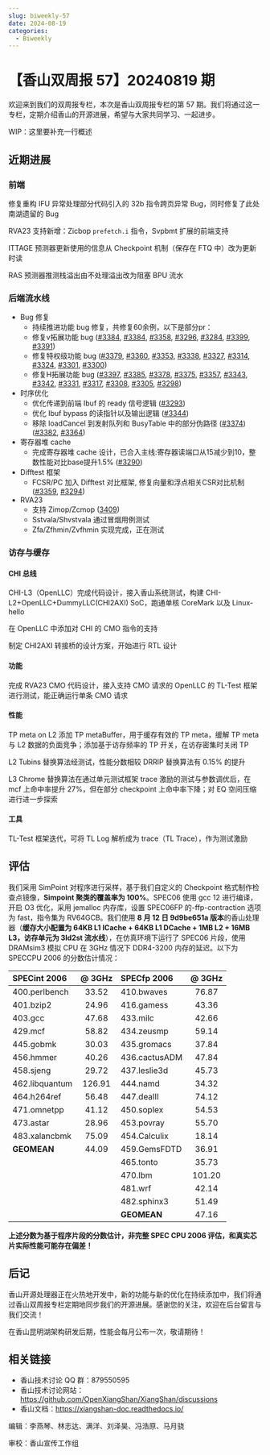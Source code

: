 ```yaml
---
slug: biweekly-57
date: 2024-08-19
categories:
  - Biweekly
---
```

# 【香山双周报 57】20240819 期

欢迎来到我们的双周报专栏，本次是香山双周报专栏的第 57 期。我们将通过这一专栏，定期介绍香山的开源进展，希望与大家共同学习、一起进步。

WIP：这里要补充一行概述

<!-- more -->

## 近期进展

### 前端

修复重构 IFU 异常处理部分代码引入的 32b 指令跨页异常 Bug，同时修复了此处南湖遗留的 Bug

RVA23 支持新增：Zicbop `prefetch.i` 指令，Svpbmt 扩展的前端支持

ITTAGE 预测器更新使用的信息从 Checkpoint 机制（保存在 FTQ 中）改为更新时读

RAS 预测器推测栈溢出由不处理溢出改为阻塞 BPU 流水

### 后端流水线

- Bug 修复
    - 持续推进功能 bug 修复，共修复60余例，以下是部分pr：
    - 修复v拓展功能 bug ([#3384](https://github.com/OpenXiangShan/XiangShan/pull/3384), [#3384](https://github.com/OpenXiangShan/XiangShan/pull/3384), [#3358](https://github.com/OpenXiangShan/XiangShan/pull/3358), [#3296](https://github.com/OpenXiangShan/XiangShan/pull/3296), [#3284](https://github.com/OpenXiangShan/XiangShan/pull/3284), [#3399](https://github.com/OpenXiangShan/XiangShan/pull/3399), [#3391](https://github.com/OpenXiangShan/XiangShan/pull/3391))
    - 修复特权级功能 bug ([#3379](https://github.com/OpenXiangShan/XiangShan/pull/3379), [#3360](https://github.com/OpenXiangShan/XiangShan/pull/3360), [#3353](https://github.com/OpenXiangShan/XiangShan/pull/3353), [#3338](https://github.com/OpenXiangShan/XiangShan/pull/3338), [#3327](https://github.com/OpenXiangShan/XiangShan/pull/3327), [#3314](https://github.com/OpenXiangShan/XiangShan/pull/3314), [#3324](https://github.com/OpenXiangShan/XiangShan/pull/3324), [#3301](https://github.com/OpenXiangShan/XiangShan/pull/3301), [#3300](https://github.com/OpenXiangShan/XiangShan/pull/3300))
    - 修复H拓展功能 bug ([#3397](https://github.com/OpenXiangShan/XiangShan/pull/3397), [#3385](https://github.com/OpenXiangShan/XiangShan/pull/3385), [#3378](https://github.com/OpenXiangShan/XiangShan/pull/3378), [#3375](https://github.com/OpenXiangShan/XiangShan/pull/3375), [#3357](https://github.com/OpenXiangShan/XiangShan/pull/3357), [#3343](https://github.com/OpenXiangShan/XiangShan/pull/3343), [#3342](https://github.com/OpenXiangShan/XiangShan/pull/3342), [#3331](https://github.com/OpenXiangShan/XiangShan/pull/3331), [#3317](https://github.com/OpenXiangShan/XiangShan/pull/3317), [#3308](https://github.com/OpenXiangShan/XiangShan/pull/3308), [#3305](https://github.com/OpenXiangShan/XiangShan/pull/3305), [#3298](https://github.com/OpenXiangShan/XiangShan/pull/3298))
- 时序优化
    - 优化传递到前端 Ibuf 的 ready 信号逻辑 ([#3293](https://github.com/OpenXiangShan/XiangShan/pull/3293))
    - 优化 Ibuf bypass 的读指针以及输出逻辑 ([#3344](https://github.com/OpenXiangShan/XiangShan/pull/3344))
    - 移除 loadCancel 到发射队列和 BusyTable 中的部分伪路径 ([#3374](https://github.com/OpenXiangShan/XiangShan/pull/3374))([#3382](https://github.com/OpenXiangShan/XiangShan/pull/3382), [#3364](https://github.com/OpenXiangShan/XiangShan/pull/3364))
- 寄存器堆 cache
    - 完成寄存器堆 cache 设计，已合入主线:寄存器读端口从15减少到10，整数性能对比base提升1.5% ([#3290](https://github.com/OpenXiangShan/XiangShan/pull/3290))
- Difftest 框架
    - FCSR/PC 加入 Difftest 对比框架, 修复向量和浮点相关CSR对比机制 ([#3359](https://github.com/OpenXiangShan/XiangShan/pull/3359), [#3294](https://github.com/OpenXiangShan/XiangShan/pull/3294))
- RVA23
    - 支持 Zimop/Zcmop ([3409](https://github.com/OpenXiangShan/XiangShan/pull/3409))
    - Sstvala/Shvstvala 通过冒烟用例测试
    - Zfa/Zfhmin/Zvfhmin 实现完成，正在测试
### 访存与缓存

#### CHI 总线

CHI-L3（OpenLLC）完成代码设计，接入香山系统测试，构建 CHI-L2+OpenLLC+DummyLLC(CHI2AXI) SoC，跑通单核 CoreMark 以及 Linux-hello

在 OpenLLC 中添加对 CHI 的 CMO 指令的支持

制定 CHI2AXI 转接桥的设计方案，开始进行 RTL 设计

#### 功能
完成 RVA23 CMO 代码设计，接入支持 CMO 请求的 OpenLLC 的 TL-Test 框架进行测试，能正确运行单条 CMO 请求

#### 性能
TP meta on L2 添加 TP metaBuffer，用于缓存有效的 TP meta，缓解 TP meta 与 L2 数据的负面竞争；添加基于访存频率的 TP 开关，在访存密集时关闭 TP

L2 Tubins 替换算法经测试，性能分数相较 DRRIP 替换算法有 0.15% 的提升

L3 Chrome 替换算法在通过单元测试框架 trace 激励的测试与参数调优后，在 mcf 上命中率提升 27%，但在部分 checkpoint 上命中率下降；对 EQ 空间压缩进行进一步探索

#### 工具
TL-Test 框架迭代，可将 TL Log 解析成为 trace（TL Trace），作为测试激励

## 评估

我们采用 SimPoint 对程序进行采样，基于我们自定义的 Checkpoint 格式制作检查点镜像，**Simpoint 聚类的覆盖率为 100%**。SPEC06 使用 gcc 12 进行编译，开启 O3 优化，采用 jemalloc 内存库，设置 SPEC06FP 的-ffp-contraction 选项为 fast，指令集为 RV64GCB。我们使用 **8 月 12 日 9d9be651a 版本**的香山处理器（**缓存大小配置为 64KB L1 ICache + 64KB L1 DCache + 1MB L2 + 16MB L3，访存单元为 3ld2st 流水线**），在仿真环境下运行了 SPEC06 片段，使用 DRAMsim3 模拟 CPU 在 3GHz 情况下 DDR4-3200 内存的延迟。以下为 SPECCPU 2006 的分数估计情况：

| SPECint 2006      | @ 3GHz | SPECfp 2006       | @ 3GHz |
| :---------------- | :----: | :---------------- | :----: |
| 400.perlbench     | 33.52  | 410.bwaves        | 76.87  |
| 401.bzip2         | 24.96  | 416.gamess        | 43.36  |
| 403.gcc           | 47.68  | 433.milc          | 42.66  |
| 429.mcf           | 58.82  | 434.zeusmp        | 59.14  |
| 445.gobmk         | 30.03  | 435.gromacs       | 37.84  |
| 456.hmmer         | 40.26  | 436.cactusADM     | 47.84  |
| 458.sjeng         | 29.72  | 437.leslie3d      | 45.73  |
| 462.libquantum    | 126.91 | 444.namd          | 34.32  |
| 464.h264ref       | 56.48  | 447.dealII        | 74.12  |
| 471.omnetpp       | 41.12  | 450.soplex        | 54.53  |
| 473.astar         | 28.96  | 453.povray        | 55.70  |
| 483.xalancbmk     | 75.09  | 454.Calculix      | 18.14  |
| **GEOMEAN**       | 44.09  | 459.GemsFDTD      | 36.91  |
|                   |        | 465.tonto         | 35.73  |
|                   |        | 470.lbm           | 101.20 |
|                   |        | 481.wrf           | 42.14  |
|                   |        | 482.sphinx3       | 51.49  |
|                   |        | **GEOMEAN**       | 47.16  |

**上述分数为基于程序片段的分数估计，非完整 SPEC CPU 2006 评估，和真实芯片实际性能可能存在偏差！**

## 后记

香山开源处理器正在火热地开发中，新的功能与新的优化在持续添加中，我们将通过香山双周报专栏定期地同步我们的开源进展。感谢您的关注，欢迎在后台留言与我们交流！

在香山昆明湖架构研发后期，性能会每月公布一次，敬请期待！

## 相关链接

* 香山技术讨论 QQ 群：879550595
* 香山技术讨论网站：https://github.com/OpenXiangShan/XiangShan/discussions
* 香山文档：https://xiangshan-doc.readthedocs.io/

编辑：李燕琴、林志达、满洋、刘泽昊、冯浩原、马月骁

审校：香山宣传工作组
